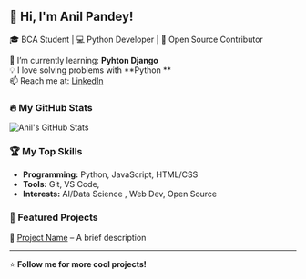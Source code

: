 ## 👋 Hi, I'm Anil Pandey!

🎓 BCA Student | 💻 Python Developer | 🚀 Open Source Contributor  

🌱 I’m currently learning: **Pyhton Django**  
💡 I love solving problems with **Python **  
📫 Reach me at: [LinkedIn](https://linkedin.com/in/yourname)  

### 🔥 My GitHub Stats  
![Anil's GitHub Stats](https://github-readme-stats.vercel.app/api?username=yourusername&show_icons=true&theme=radical)

### 🏆 My Top Skills
- **Programming:** Python, JavaScript, HTML/CSS  
- **Tools:** Git, VS Code,   
- **Interests:** AI/Data Science , Web Dev, Open Source  

### 📂 Featured Projects
🚀 [Project Name](https://github.com/yourusername/project) – A brief description  
 
---

⭐ **Follow me for more cool projects!**  

<!---
Anil4563/Anil4563 is a ✨ special ✨ repository because its `README.md` (this file) appears on your GitHub profile.
You can click the Preview link to take a look at your changes.
--->

